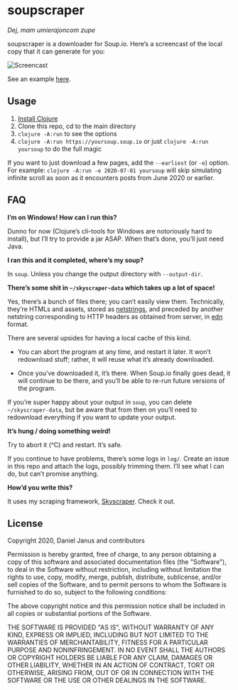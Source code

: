 # soupscraper

_Dej, mam umierajoncom zupe_

soupscraper is a downloader for Soup.io. Here’s a screencast of the local copy that it can generate for you:

![Screencast](https://user-images.githubusercontent.com/43891/87584084-3fe0f180-c6dd-11ea-84d7-ba84d8824a3b.gif)

See an example [here](http://soup.tomash.eu/archive/).

## Usage

1. [Install Clojure](https://clojure.org/guides/getting_started#_clojure_installer_and_cli_tools)
2. Clone this repo, cd to the main directory
3. `clojure -A:run` to see the options
4. `clojure -A:run https://yoursoup.soup.io` or just `clojure -A:run yoursoup` to do the full magic

If you want to just download a few pages, add the `--earliest` (or `-e`) option. For example: `clojure -A:run -e 2020-07-01 yoursoup` will skip simulating infinite scroll as soon as it encounters posts from June 2020 or earlier.

## FAQ

**I’m on Windows! How can I run this?**

Dunno for now (Clojure’s cli-tools for Windows are notoriously hard to install), but I’ll try to provide a jar ASAP. When that’s done, you’ll just need Java.

**I ran this and it completed, where’s my soup?**

In `soup`. Unless you change the output directory with `--output-dir`.

**There’s some shit in `~/skyscraper-data` which takes up a lot of space!**

Yes, there’s a bunch of files there; you can’t easily view them. Technically, they’re HTMLs and assets, stored as [netstrings](https://cr.yp.to/proto/netstrings.txt), and preceded by another netstring corresponding to HTTP headers as obtained from server, in [edn](https://github.com/edn-format/edn) format.

There are several upsides for having a local cache of this kind.

- You can abort the program at any time, and restart it later. It won’t redownload stuff; rather, it will reuse what it’s already downloaded.

- Once you’ve downloaded it, it’s there. When Soup.io finally goes dead, it will continue to be there, and you’ll be able to re-run future versions of the program.

If you’re super happy about your output in `soup`, you can delete `~/skyscraper-data`, but be aware that from then on you’ll need to redownload everything if you want to update your output.

**It’s hung / doing something weird!**

Try to abort it (^C) and restart. It’s safe.

If you continue to have problems, there’s some logs in `log/`. Create an issue in this repo and attach the logs, possibly trimming them. I’ll see what I can do, but can’t promise anything.

**How’d you write this?**

It uses my scraping framework, [Skyscraper](https://github.com/nathell/skyscraper). Check it out.

## License

Copyright 2020, Daniel Janus and contributors

Permission is hereby granted, free of charge, to any person obtaining a copy of this software and associated documentation files (the "Software"), to deal in the Software without restriction, including without limitation the rights to use, copy, modify, merge, publish, distribute, sublicense, and/or sell copies of the Software, and to permit persons to whom the Software is furnished to do so, subject to the following conditions:

The above copyright notice and this permission notice shall be included in all copies or substantial portions of the Software.

THE SOFTWARE IS PROVIDED "AS IS", WITHOUT WARRANTY OF ANY KIND, EXPRESS OR IMPLIED, INCLUDING BUT NOT LIMITED TO THE WARRANTIES OF MERCHANTABILITY, FITNESS FOR A PARTICULAR PURPOSE AND NONINFRINGEMENT. IN NO EVENT SHALL THE AUTHORS OR COPYRIGHT HOLDERS BE LIABLE FOR ANY CLAIM, DAMAGES OR OTHER LIABILITY, WHETHER IN AN ACTION OF CONTRACT, TORT OR OTHERWISE, ARISING FROM, OUT OF OR IN CONNECTION WITH THE SOFTWARE OR THE USE OR OTHER DEALINGS IN THE SOFTWARE.
